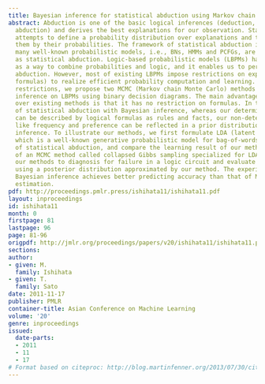 ```yaml
---
title: Bayesian inference for statistical abduction using Markov chain Monte Carlo
abstract: Abduction is one of the basic logical inferences (deduction, induction and
  abduction) and derives the best explanations for our observation. Statistical abduction
  attempts to define a probability distribution over explanations and to evaluate
  them by their probabilities. The framework of statistical abduction is general since
  many well-known probabilistic models, i.e., BNs, HMMs and PCFGs, are formulated
  as statistical abduction. Logic-based probabilistic models (LBPMs) have been developed
  as a way to combine probabilities and logic, and it enables us to perform statistical
  abduction. However, most of existing LBPMs impose restrictions on explanations (logical
  formulas) to realize efficient probability computation and learning. To relax those
  restrictions, we propose two MCMC (Markov chain Monte Carlo) methods for Bayesian
  inference on LBPMs using binary decision diagrams. The main advantage of our methods
  over existing methods is that it has no restriction on formulas. In the context
  of statistical abduction with Bayesian inference, whereas our deterministic knowledge
  can be described by logical formulas as rules and facts, our non-deterministic knowledge
  like frequency and preference can be reflected in a prior distribution in Bayesian
  inference. To illustrate our methods, we first formulate LDA (latent Dirichlet allocation)
  which is a well-known generative probabilistic model for bag-of-words as a form
  of statistical abduction, and compare the learning result of our methods with that
  of an MCMC method called collapsed Gibbs sampling specialized for LDA. We also apply
  our methods to diagnosis for failure in a logic circuit and evaluate explanations
  using a posterior distribution approximated by our method. The experiment shows
  Bayesian inference achieves better predicting accuracy than that of Maximum likelihood
  estimation.
pdf: http://proceedings.pmlr.press/ishihata11/ishihata11.pdf
layout: inproceedings
id: ishihata11
month: 0
firstpage: 81
lastpage: 96
page: 81-96
origpdf: http://jmlr.org/proceedings/papers/v20/ishihata11/ishihata11.pdf
sections: 
author:
- given: M.
  family: Ishihata
- given: T.
  family: Sato
date: 2011-11-17
publisher: PMLR
container-title: Asian Conference on Machine Learning
volume: '20'
genre: inproceedings
issued:
  date-parts:
  - 2011
  - 11
  - 17
# Format based on citeproc: http://blog.martinfenner.org/2013/07/30/citeproc-yaml-for-bibliographies/
---
```

